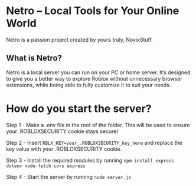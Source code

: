 # Netro – Local Tools for Your Online World

Netro is a passion project created by yours truly, NovixStuff.

## What is Netro?

Netro is a local server you can run on your PC or home server. It’s designed to give you a better way to explore Roblox without unnecessary browser extensions, while being able to fully customize it to suit your needs.

# How do you start the server?

Step 1 - Make a .env file in the root of the folder. This will be used to ensure your .ROBLOXSECURITY cookie stays secure/

Step 2 - Insert ```RBLX_KEY=your_.ROBLOXSECURITY_key_here``` and replace the key value with your .ROBLOXSECURITY cookie.

Step 3 - Install the required modules by running ```npm install express dotenv node-fetch cors express```

Step 4 - Start the server by running ```node server.js```
